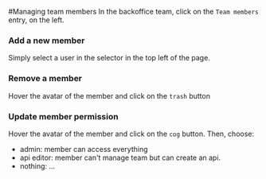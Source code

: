 #Managing team members
In the backoffice team, click on the `Team members` entry, on the left.

### Add a new member
Simply select a user in the selector in the top left of the page.

### Remove a member
Hover the avatar of the member and click on the `trash` button

### Update member permission
Hover the avatar of the member and click on the `cog` button.
Then, choose:
* admin: member can access everything
* api editor: member can't manage team but can create an api.
* nothing: ...